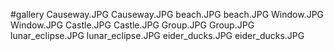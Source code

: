#gallery
Causeway.JPG	Causeway.JPG
beach.JPG	beach.JPG
Window.JPG	Window.JPG
Castle.JPG	Castle.JPG
Group.JPG	Group.JPG
lunar_eclipse.JPG	lunar_eclipse.JPG
eider_ducks.JPG	eider_ducks.JPG
